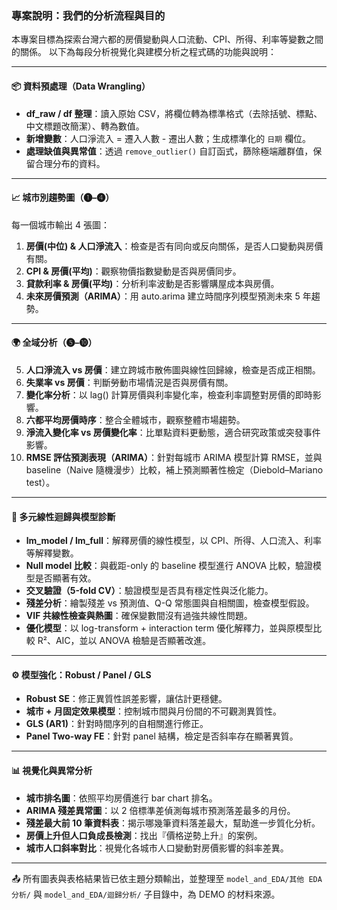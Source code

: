 ### 專案說明：我們的分析流程與目的

本專案目標為探索台灣六都的房價變動與人口流動、CPI、所得、利率等變數之間的關係。
以下為每段分析視覺化與建模分析之程式碼的功能與說明：

---

#### 📦 資料預處理（Data Wrangling）

* **df_raw / df 整理**：讀入原始 CSV，將欄位轉為標準格式（去除括號、標點、中文標題改簡潔）、轉為數值。
* **新增變數**：人口淨流入 = 遷入人數 - 遷出人數；生成標準化的 `日期` 欄位。
* **處理缺值與異常值**：透過 `remove_outlier()` 自訂函式，篩除極端離群值，保留合理分布的資料。

---

#### 📈 城市別趨勢圖（❶–❹）

每一個城市輸出 4 張圖：

1. **房價(中位) & 人口淨流入**：檢查是否有同向或反向關係，是否人口變動與房價有關。
2. **CPI & 房價(平均)**：觀察物價指數變動是否與房價同步。
3. **貸款利率 & 房價(平均)**：分析利率波動是否影響購屋成本與房價。
4. **未來房價預測（ARIMA）**：用 auto.arima 建立時間序列模型預測未來 5 年趨勢。

---

#### 🌍 全域分析（❺–❿）

5. **人口淨流入 vs 房價**：建立跨城市散佈圖與線性回歸線，檢查是否成正相關。
6. **失業率 vs 房價**：判斷勞動市場情況是否與房價有關。
7. **變化率分析**：以 lag() 計算房價與利率變化率，檢查利率調整對房價的即時影響。
8. **六都平均房價時序**：整合全體城市，觀察整體市場趨勢。
9. **淨流入變化率 vs 房價變化率**：比單點資料更動態，適合研究政策或突發事件影響。
10. **RMSE 評估預測表現（ARIMA）**：針對每城市 ARIMA 模型計算 RMSE，並與 baseline（Naive 隨機漫步）比較，補上預測顯著性檢定（Diebold–Mariano test）。

---

#### 🧠 多元線性迴歸與模型診斷

* **lm_model / lm_full**：解釋房價的線性模型，以 CPI、所得、人口流入、利率等解釋變數。
* **Null model 比較**：與截距-only 的 baseline 模型進行 ANOVA 比較，驗證模型是否顯著有效。
* **交叉驗證（5-fold CV）**：驗證模型是否具有穩定性與泛化能力。
* **殘差分析**：繪製殘差 vs 預測值、Q-Q 常態圖與自相關圖，檢查模型假設。
* **VIF 共線性檢查與熱圖**：確保變數間沒有過強共線性問題。
* **優化模型**：以 log-transform + interaction term 優化解釋力，並與原模型比較 R²、AIC，並以 ANOVA 檢驗是否顯著改進。

---

#### ⚙️ 模型強化：Robust / Panel / GLS

* **Robust SE**：修正異質性誤差影響，讓估計更穩健。
* **城市 + 月固定效果模型**：控制城市間與月份間的不可觀測異質性。
* **GLS (AR1)**：針對時間序列的自相關進行修正。
* **Panel Two-way FE**：針對 panel 結構，檢定是否斜率存在顯著異質。

---

#### 📊 視覺化與異常分析

* **城市排名圖**：依照平均房價進行 bar chart 排名。
* **ARIMA 殘差異常圖**：以 2 倍標準差偵測每城市預測落差最多的月份。
* **殘差最大前 10 筆資料表**：揭示哪幾筆資料落差最大，幫助進一步質化分析。
* **房價上升但人口負成長檢測**：找出『價格逆勢上升』的案例。
* **城市人口斜率對比**：視覺化各城市人口變動對房價影響的斜率差異。

---

📤 所有圖表與表格結果皆已依主題分類輸出，並整理至 `model_and_EDA/其他 EDA 分析/` 與 `model_and_EDA/迴歸分析/` 子目錄中，為 DEMO 的材料來源。  